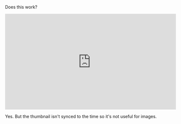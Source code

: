Does this work?

<iframe width="560" height="315" src="https://www.youtube.com/embed/2f2b34uJa44?start=14" title="YouTube video player" frameborder="0" allow="accelerometer; autoplay; clipboard-write; encrypted-media; gyroscope; picture-in-picture" allowfullscreen></iframe>

Yes. But the thumbnail isn't synced to the time so it's not useful for images.
